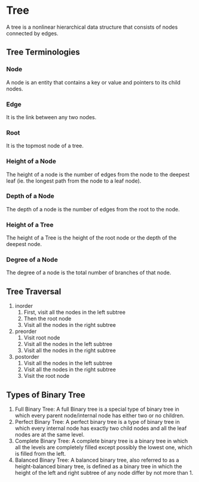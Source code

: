 # Tree

A tree is a nonlinear hierarchical data structure that consists of nodes connected by edges.

## Tree Terminologies
### Node
A node is an entity that contains a key or value and pointers to its child nodes.

### Edge
It is the link between any two nodes.

### Root
It is the topmost node of a tree.

### Height of a Node
The height of a node is the number of edges from the node to the deepest leaf (ie. the longest path from the node to a leaf node).

### Depth of a Node
The depth of a node is the number of edges from the root to the node.

### Height of a Tree
The height of a Tree is the height of the root node or the depth of the deepest node.

### Degree of a Node
The degree of a node is the total number of branches of that node.

## Tree Traversal
1. inorder
	1. First, visit all the nodes in the left subtree
	2. Then the root node
	3. Visit all the nodes in the right subtree
2. preorder
	1. Visit root node
	2. Visit all the nodes in the left subtree
	3. Visit all the nodes in the right subtree
3. postorder
	1. Visit all the nodes in the left subtree
	2. Visit all the nodes in the right subtree
	3. Visit the root node

## Types of Binary Tree
1. Full Binary Tree: A full Binary tree is a special type of binary tree in which every parent node/internal node has either two or no children.
2. Perfect Binary Tree: A perfect binary tree is a type of binary tree in which every internal node has exactly two child nodes and all the leaf nodes are at the same level.
3. Complete Binary Tree: A complete binary tree is a binary tree in which all the levels are completely filled except possibly the lowest one, which is filled from the left.
4. Balanced Binary Tree: A balanced binary tree, also referred to as a height-balanced binary tree, is defined as a binary tree in which the height of the left and right subtree of any node differ by not more than 1.